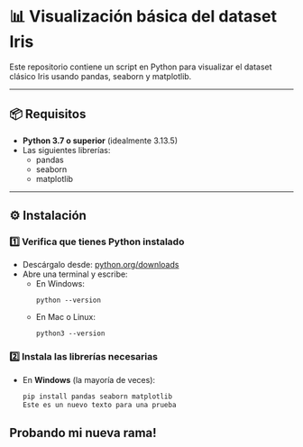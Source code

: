 # 📊 Visualización básica del dataset Iris

Este repositorio contiene un script en Python para visualizar el dataset clásico Iris usando pandas, seaborn y matplotlib.

---

## 📦 Requisitos

- **Python 3.7 o superior** (idealmente 3.13.5)
- Las siguientes librerías:
  - pandas
  - seaborn
  - matplotlib

---

## ⚙️ Instalación

### 1️⃣ **Verifica que tienes Python instalado**

- Descárgalo desde: [python.org/downloads](https://www.python.org/downloads/)
- Abre una terminal y escribe:
  - En Windows:
    ```
    python --version
    ```
  - En Mac o Linux:
    ```
    python3 --version
    ```

### 2️⃣ **Instala las librerías necesarias**

- En **Windows** (la mayoría de veces):
  ```sh
  pip install pandas seaborn matplotlib
  Este es un nuevo texto para una prueba

## Probando mi nueva rama!